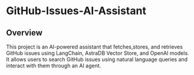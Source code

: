 # GitHub-Issues-AI-Assistant

## Overview

This project is an AI-powered assistant that fetches,stores, and retrieves GitHub issues using LangChain, AstraDB Vector Store, and OpenAI models. It allows users to search GitHub issues using natural language queries and interact with them through an AI agent.

